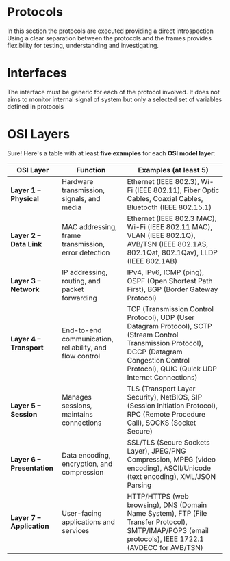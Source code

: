 Protocols
=========

In this section the protocols are executed providing a direct introspection
Using a clear separation between the protocols and the frames provides
flexibility for testing, understanding and investigating.

# Interfaces

The interface must be generic for each of the protocol involved. 
It does not aims to monitor internal signal of system but only a selected set
of variables defined in protocols

# OSI Layers

Sure! Here's a table with at least **five examples** for each **OSI model layer**:

| **OSI Layer**           | **Function**                                       | **Examples** (at least 5) |
|-------------------------|---------------------------------------------------|---------------------------|
| **Layer 1 – Physical**  | Hardware transmission, signals, and media        | Ethernet (IEEE 802.3), Wi-Fi (IEEE 802.11), Fiber Optic Cables, Coaxial Cables, Bluetooth (IEEE 802.15.1) |
| **Layer 2 – Data Link** | MAC addressing, frame transmission, error detection | Ethernet (IEEE 802.3 MAC), Wi-Fi (IEEE 802.11 MAC), VLAN (IEEE 802.1Q), AVB/TSN (IEEE 802.1AS, 802.1Qat, 802.1Qav), LLDP (IEEE 802.1AB) |
| **Layer 3 – Network**   | IP addressing, routing, and packet forwarding    | IPv4, IPv6, ICMP (ping), OSPF (Open Shortest Path First), BGP (Border Gateway Protocol) |
| **Layer 4 – Transport** | End-to-end communication, reliability, and flow control | TCP (Transmission Control Protocol), UDP (User Datagram Protocol), SCTP (Stream Control Transmission Protocol), DCCP (Datagram Congestion Control Protocol), QUIC (Quick UDP Internet Connections) |
| **Layer 5 – Session**   | Manages sessions, maintains connections          | TLS (Transport Layer Security), NetBIOS, SIP (Session Initiation Protocol), RPC (Remote Procedure Call), SOCKS (Socket Secure) |
| **Layer 6 – Presentation** | Data encoding, encryption, and compression      | SSL/TLS (Secure Sockets Layer), JPEG/PNG Compression, MPEG (video encoding), ASCII/Unicode (text encoding), XML/JSON Parsing |
| **Layer 7 – Application** | User-facing applications and services           | HTTP/HTTPS (web browsing), DNS (Domain Name System), FTP (File Transfer Protocol), SMTP/IMAP/POP3 (email protocols), IEEE 1722.1 (AVDECC for AVB/TSN) |
